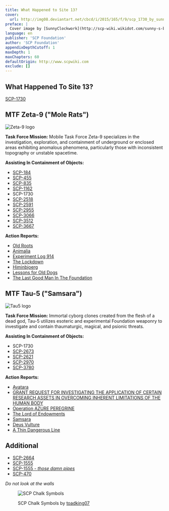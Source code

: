 ```yaml
---
title: What Happened to Site 13?
cover:
  url: http://img08.deviantart.net/cbcd/i/2015/165/f/9/scp_1730_by_sunnyparallax-d8x989t.jpg
preface: |
  Cover image by [SunnyClockwork](http://scp-wiki.wikidot.com/sunny-s-black-and-white-art)
language: en
publisher: 'SCP Foundation'
author: 'SCP Foundation'
appendixDepthCutoff: 1
maxDepth: 1
maxChapters: 60
defaultOrigin: http://www.scpwiki.com
exclude: []
---
```


## What Happened To Site 13?

[SCP-1730](/scp-1730)

## MTF Zeta-9 ("Mole Rats")

![Zeta-9 logo](http://scp-wiki.wdfiles.com/local--files/task-forces/Zeta9.png)

**Task Force Mission:** Mobile Task Force Zeta-9 specializes in the investigation, exploration, and containment of underground or enclosed areas exhibiting anomalous phenomena, particularly those with inconsistent topography or unstable spacetime.

**Assisting In Containment of Objects:**

*   [SCP-184](/scp-184)
*   [SCP-455](/scp-455)
*   [SCP-835](/scp-835)
*   [SCP-1162](/scp-1162)
*   SCP-1730
*   [SCP-2518](/scp-2518)
*   [SCP-2591](/scp-2591)
*   [SCP-2955](/scp-2955)
*   [SCP-3066](/scp-3066)
*   [SCP-3512](/scp-3512)
*   [SCP-3667](/scp-3667)

**Action Reports:**

*   [Old Roots](/old-roots)
*   [Animalia](/animalia)
*   [Experiment Log 914](/experiment-log-914)
*   [The Lockdown](/the-lockdown)
*   [Himinbjoerg](/himinbjoerg)
*   [Lessons for Old Dogs](/lessons-for-old-dogs)
*   [The Last Good Man In The Foundation](/the-last-good-man-in-the-foundation)

## MTF Tau-5 ("Samsara")

![Tau5 logo](http://scp-wiki.wdfiles.com/local--files/task-forces/Tau5.png)

**Task Force Mission:** Immortal cyborg clones created from the flesh of a dead god, Tau-5 utilizes esoteric and experimental Foundation weaponry to investigate and contain thaumaturgic, magical, and psionic threats.

**Assisting In Containment of Objects:**

*   SCP-1730
*   [SCP-2673](/scp-2673)
*   [SCP-2621](/scp-2621)
*   [SCP-2970](/scp-2970)
*   [SCP-3780](/scp-3780)

**Action Reports:**

*   [Avatara](/avatara)
*   [GRANT REQUEST FOR INVESTIGATING THE APPLICATION OF CERTAIN RESEARCH ASSETS IN OVERCOMING INHERENT LIMITATIONS OF THE HUMAN BODY](/grant-request-for-investigating-the-potential-application-of)
*   [Operation AZURE PEREGRINE](/operation-azure-peregrine)
*   [The Lord of Endowments](/the-lord-of-endowments)
*   [Samsara](/samsara)
*   [Deus Vulture](/deus-vulture)
*   [A Thin Dangerous Line](/a-thin-dangerous-line)

## Additional

*   [SCP-2664](/scp-2664)
*   [SCP-1555](/scp-1555)
*   [SCP-1555 - *those damn pipes*](/transcript-epsilon-12-1555)
*   [SCP-470](/scp-470)

*Do not look at the walls*

<figure class="epub-figure scp-image-block">

![SCP Chalk Symbols](http://pre13.deviantart.net/8216/th/pre/i/2013/166/6/c/scp_chalk_symbols_batch_1_by_toadking07-d695rmp.png)

<figcaption class="scp-image-caption">

SCP Chalk Symbols by <a href="http://www.scpwiki.com/toadking07-art-hub" rel="nofollow">toadking07</a>

</figcaption>
</figure>